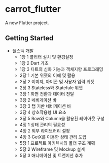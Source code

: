 # carrot_flutter

A new Flutter project.

## Getting Started

- 풀스택 개발
    - 1장 1 플러터 설치 및 환경설정
    - 1장 2 Dart 기초
    - 1장 3 다트의 심화 기능과 객체지향 프로그래밍
    - 2장 1 기본 위젯의 이해 및 활용
    - 2장 2 이미지, 아이콘 및 사용자 입력 위젯
    - 2장 3 Stateless와 Statefule 위젯
    - 3장 1 화면 전환과 데이터 전달
    - 3장 2 네비게이션 바
    - 3장 3 탭 기반 네비게이션 바
    - 3장 4 상호작용형 UI 요소
    - 3장 5 Row와 Column을 활용환 레이아웃 구성
    - 4장 1 상태 관리의 필요성
    - 4장 2 외부 라이브러리 설정
    - 4장 3 GetX를 이용한 상태 관리 도입
    - 5장 1 프로젝트 아키텍처와 폴더 구조 계획
    - 5장 2 Wireframe 및 Mockup 설계
    - 5장 3 애니메이션 및 트랜지션 추가